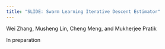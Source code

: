 ```yaml
---
title: "SLIDE: Swarm Learning Iterative Descent Estimator"
---
```

Wei Zhang, Musheng Lin, Cheng Meng, and Mukherjee Pratik

In preparation
